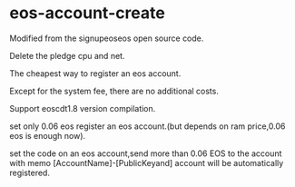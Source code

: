 # eos-account-create
Modified from the signupeoseos open source code.

Delete the pledge cpu and net.

The cheapest way to register an eos account.

Except for the system fee, there are no additional costs.

Support eoscdt1.8 version compilation.

set only 0.06 eos register an eos account.(but depends on ram price,0.06 eos is enough now).

set the code on an eos account,send more than 0.06 EOS to the account with memo [AccountName]-[PublicKeyand] account will be automatically registered.
